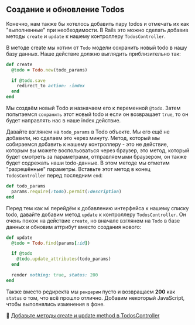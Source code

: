 ## Создание и обновление Todos

Конечно, нам также бы хотелось добавить пару todos и отмечать их как "выполненные" при необходимости. В Rails это можно сделать добавив методы `create` и `update` к нашему контроллеру `TodosController`.

В методе create мы хотим от `Todo` модели сохранить новый todo в нашу базу данных. Наше действие должно выглядить приблизительно так:

```ruby
def create
  @todo = Todo.new(todo_params)

  if @todo.save
    redirect_to action: :index
  end
end
```

Мы создаём новый Todo и назначаем его к переменной `@todo`. Затем попытаемся `сохранить` этот новый todo и если он возвращает `true`, то он будет направлять нас в наше index действие.

Давайте взглянем на `todo_params` в Todo объекте. Мы его ещё не добавили, но сделаем это через минуту. Метод, который мы собираемся добавить к нашему контроллеру - это не действие, которым вы можете воспольоваться через браузер, это метод, который будет смотреть за параметрами, отправляемыми браузером, он также будет содрежать наши todo-данные. В этом методе мы отметим "разрешённые" параметры.
Вставьте этот метод в конец `TodosController` перед последним `end`:

```ruby
def todo_params
  params.require(:todo).permit(:description)
end
```

Перед тем как мі перейдём к добавлению интерфейса к нашему списку todo, давайте добавим метод `update` к контроллеру `TodosController`. Он очень похож на действие `create`, но вначале взглянем на `Todo` в базе данных и обновим аттрибут вместо создания нового:

```ruby
def update
  @todo = Todo.find(params[:id])

  if @todo
    @todo.update_attributes(todo_params)
  end

  render nothing: true, status: 200
end
```

Также вместо редиректа мы `рендерим` пусто и возвращаем **200** как `status` о том, что всё прошло отлично. Добавим некоторый JavaScript, чтобы выполнялись изменения в фоне.

💾 [Добавьте методы create и update method в TodosController](https://github.com/bastilian/todo-application/commit/ffe88069fc6192d9d390e869535e1f7621e0f29d)
